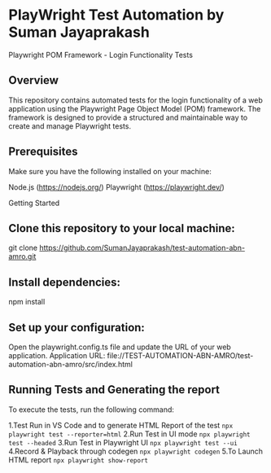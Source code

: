 # PlayWright Test Automation by Suman Jayaprakash

Playwright POM Framework - Login Functionality Tests

## Overview
This repository contains automated tests for the login functionality of a web application using the Playwright Page Object Model (POM) framework. The framework is designed to provide a structured and maintainable way to create and manage Playwright tests.

## Prerequisites
Make sure you have the following installed on your machine:

Node.js (https://nodejs.org/)
Playwright (https://playwright.dev/)

Getting Started
## Clone this repository to your local machine:
git clone https://github.com/SumanJayaprakash/test-automation-abn-amro.git
## Install dependencies:
npm install
## Set up your configuration:
Open the playwright.config.ts file and update the URL of your web application.
Application URL:
file://TEST-AUTOMATION-ABN-AMRO/test-automation-abn-amro/src/index.html

## Running Tests and Generating the report
To execute the tests, run the following command:

1.Test Run in VS Code and to generate HTML Report of the test
`npx playwright test --reporter=html`
2.Run Test in UI mode
`npx playwright test --headed`
3.Run Test in Playwright UI
`npx playwright test --ui`
4.Record & Playback through codegen
`npx playwright codegen`
5.To Launch HTML report
`npx playwright show-report`

